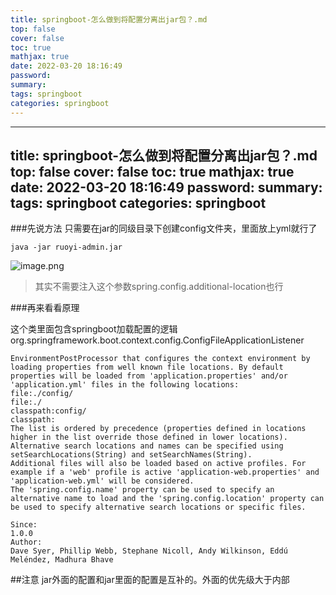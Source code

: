 ```yaml
---
title: springboot-怎么做到将配置分离出jar包？.md
top: false
cover: false
toc: true
mathjax: true
date: 2022-03-20 18:16:49
password:
summary:
tags: springboot
categories: springboot
---
```

---
title: springboot-怎么做到将配置分离出jar包？.md
top: false
cover: false
toc: true
mathjax: true
date: 2022-03-20 18:16:49
password:
summary:
tags: springboot
categories: springboot
---
###先说方法
只需要在jar的同级目录下创建config文件夹，里面放上yml就行了

~~~
java -jar ruoyi-admin.jar 
~~~

![image.png](https://upload-images.jianshu.io/upload_images/13965490-11d33d966c263364.png?imageMogr2/auto-orient/strip%7CimageView2/2/w/1240)

>其实不需要注入这个参数spring.config.additional-location也行


###再来看看原理

这个类里面包含springboot加载配置的逻辑
org.springframework.boot.context.config.ConfigFileApplicationListener

~~~
EnvironmentPostProcessor that configures the context environment by loading properties from well known file locations. By default properties will be loaded from 'application.properties' and/or 'application.yml' files in the following locations:
file:./config/
file:./
classpath:config/
classpath:
The list is ordered by precedence (properties defined in locations higher in the list override those defined in lower locations).
Alternative search locations and names can be specified using setSearchLocations(String) and setSearchNames(String).
Additional files will also be loaded based on active profiles. For example if a 'web' profile is active 'application-web.properties' and 'application-web.yml' will be considered.
The 'spring.config.name' property can be used to specify an alternative name to load and the 'spring.config.location' property can be used to specify alternative search locations or specific files.

Since:
1.0.0
Author:
Dave Syer, Phillip Webb, Stephane Nicoll, Andy Wilkinson, Eddú Meléndez, Madhura Bhave
~~~

##注意
jar外面的配置和jar里面的配置是互补的。外面的优先级大于内部
